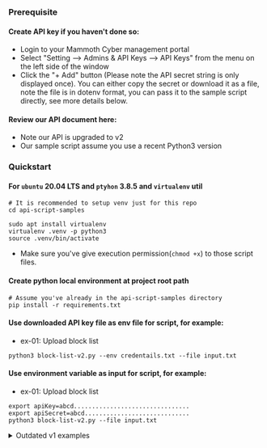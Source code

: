 ### Prerequisite

#### Create API key if you haven't done so:
- Login to your Mammoth Cyber management portal
- Select "Setting --> Admins & API Keys --> API Keys" from the menu on the left side of the window
- Click the "+ Add" button (Please note the API secret string is only displayed once).
You can either copy the secret or download it as a file, note the file is in dotenv format,
you can pass it to the sample script directly, see more details below.

#### Review our API document here:
- Note our API is upgraded to v2
- Our sample script assume you use a recent Python3 version

### Quickstart

#### For `ubuntu` 20.04 LTS and `ptyhon` 3.8.5 and `virtualenv` util
```
# It is recommended to setup venv just for this repo
cd api-script-samples

sudo apt install virtualenv
virtualenv .venv -p python3
source .venv/bin/activate
```
- Make sure you've give execution permission(`chmod +x`) to those script files.

#### Create python local environment at project root path
```
# Assume you've already in the api-script-samples directory
pip install -r requirements.txt
```

#### Use downloaded API key file as env file for script, for example:
- ex-01: Upload block list
```
python3 block-list-v2.py --env credentails.txt --file input.txt
```


#### Use environment variable as input for script, for example:
- ex-01: Upload block list
```
export apiKey=abcd................................
export apiSecret=abcd.............................
python3 block-list-v2.py --file input.txt
```



<details>
<summary>Outdated v1 examples</summary>

- ex-01: Variable injecting with export

```
export API_HOST=https://api.appaegis.net  # optionally customize the API root
export API_KEY=abcd................................
export API_SECRET=abcd.............................

export USER_EMAIL=user@companydomain.com
export USER_SSH_IP=127.0.0.2:3333

./create-user.py
./purge-user.py --dryrun=True
```

- ex-02: Inline variable injection works as well

```
USER_EMAIL=bbb API_KEY=ddd API_SECRET=eee ./purge-user.py --dryrun True
```

:information_source: After the `create-user.py` script is finished, go ask your user to check his/her email box to find the invitation.

:warning: Please always dryrun before actrually deleting resource, because the deletion cannot be undone.  
Data searching will start from userEntry, so circular references without user as foreignKey will not be removed. ex:`Team <-> Role` only without `user` reference.  
If process is terminated before completion, the data relationship might be broken.

- ex-03: List all networks in json format

```
export API_KEY=abcd................................
export API_SECRET=abcd.............................

./list-se.py
```

- ex-04: List all service edge of one network in json format

```
export API_KEY=abcd................................
export API_SECRET=abcd.............................

./list-se.py --nwname "my network"
```
</details>
